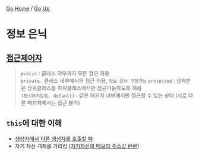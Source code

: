 [Go Home](https://github.com/devJRL/CodeLab-JAVA-Basic#codelab-java-basic) / [Go Up](..)

# 정보 은닉

## [접근제어자](./MyDateTest.java)

> `public` : 클래스 외부까지 모든 접근 허용  
> `private` : 클래스 내부에서의 접근 허용, `정보 은닉 구현가능` 
> `protected` : 상속받은 상위클래스를 하위클래스에서만 접근가능하도록 허용  
> `(명시하지않음, default)` : 같은 패키지 내부에서만 접근할 수 있는 상태 (서로 다른 패키지에서는 접근 불가)

## `this`에 대한 이해

- [생성자에서 다른 생성자를 호출할 때](./ThisExample.java#L13)
- 자기 자신 객체를 가리킴 ([자기자신의 메모리 주소값 반환](./ThisExample.java#L20))
